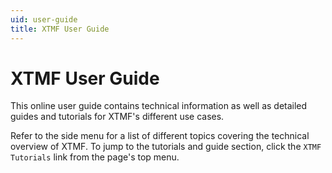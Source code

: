 ```yaml
---
uid: user-guide
title: XTMF User Guide
---
```

# XTMF User Guide

This online user guide contains technical information as well as detailed guides and tutorials for XTMF's different use cases.

Refer to the side menu for a list of different topics covering the technical overview of XTMF. To jump to the tutorials and guide section, click the `XTMF Tutorials` link from the page's top menu.